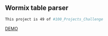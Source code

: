 ## Wormix table parser

```bash
This project is 49 of #100_Projects_Challenge
```

[DEMO](https://100.yablonev.art/49)

